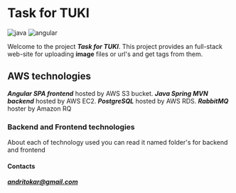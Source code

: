 # Task for TUKI
![java](https://img.shields.io/badge/Java%2017-orange) ![angular](https://img.shields.io/badge/Angular%2017-red)

Welcome to the project ***Task for TUKI***. This project provides an full-stack web-site for uploading **image** files or url's and get tags from them.

## AWS technologies
***Angular SPA frontend*** hosted by AWS S3 bucket.
***Java Spring MVN backend*** hosted by AWS EC2.
***PostgreSQL*** hosted by AWS RDS.
***RabbitMQ*** hoster by Amazon RQ

### Backend and Frontend technologies
About each of technology used you can read it named folder's for backend and frontend

#### Contacts
***andritokar@gmail.com***
